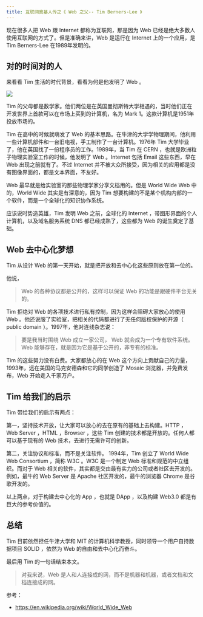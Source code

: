 ```yaml
---
title: 互联网奠基人传之《 Web 之父-- Tim Berners-Lee 》
---
```


现在很多人把 Web 跟 Internet 都称为互联网，那是因为 Web 已经是绝大多数人使用互联网的方式了。但是准确来讲，Web 是运行在 Internet 上的一个应用，是 Tim Berners-Lee 在1989年发明的。

## 对的时间对的人

来看看 Tim 生活的时代背景，看看为何是他发明了 Web 。

![](https://happypeter.github.io/images/2019072001.jpg)

Tim 的父母都是数学家。他们两位是在英国曼彻斯特大学相遇的，当时他们正在开发世界上首款可以在市场上买到的计算机，名为 Mark 1。这款计算机是1951年投放市场的。

Tim 在高中的时候就萌发了 Web 的基本思路。在牛津的大学学物理期间，他利用一些计算机部件和一台旧电视，手工制作了一台计算机。1976年 Tim 大学毕业了，他在英国找了一份程序员的工作。1989年，当 Tim 在 CERN ，也就是欧洲粒子物理实验室工作的时候，他发明了 Web 。Internet 包括 Email 这些东西，早在 Web 出现之前就有了。不过 Internet 并不被大众所接受，因为相关的应用都是没有图像界面的，都是文本界面，不友好。

Web 最早就是给实验室的那些物理学家分享文档用的。但是 World Wide Web 中的，World Wide 其实是有深意的，因为 Tim 想要构建的不是某个机构内部的一个软件，而是一个全球化的知识协作系统。

应该说时势造英雄，Tim 发明 Web 之前，全球化的 Internet ，带图形界面的个人计算机，以及域名服务系统 DNS 都已经成熟了，这些都为 Web 的诞生奠定了基础。

## Web 去中心化梦想

Tim 从设计 Web 的第一天开始，就是把开放和去中心化这些原则放在第一位的。

他说，

> Web 的各种协议都是公开的，这样可以保证 Web 的功能是跟硬件平台无关的。

Tim 拒绝对 Web 的各项技术进行私有控制，因为这样会阻碍大家放心的使用 Web 。他还说服了实验室，把相关的代码都进行了无任何版权保护的开源（ public domain ）。1997年，他对连线杂志说：

> 要是我当时围绕 Web 成立一家公司， Web 就会成为一个专有软件系统。Web 能够存在，就是因为它是基于公开的，非专有的标准。

Tim 的这些努力没有白费。大家都放心的在 Web 这个方向上贡献自己的力量，1993年，远在美国的马克安德森和它的同学创造了 Mosaic 浏览器，并免费发布，Web 开始走入千家万户。

## Tim 给我们的启示

Tim 带给我们的启示有两点：

第一，坚持技术开放，让大家可以放心的去在原有的基础上去构建。HTTP ，Web Server ，HTML ，Browser ，这些 Tim 创建的技术都是开放的。任何人都可以基于现有的 Web 技术，去进行无需许可的创新。

第二，关注协议和标准，而不是关注软件。
1994年，Tim 创立了 World Wide Web Consortium ，简称 W3C 。W3C 是一个制定 Web 标准和规范的中立组织。而对于 Web 相关的软件，其实都是交由最有实力的公司或者社区去开发的。例如，最牛的 Web Server 是 Apache 社区开发的，最牛的浏览器 Chrome 是谷歌开发的。

以上两点，对于构建去中心化的 App ，也就是 DApp ，以及构建 Web3.0 都是有巨大的参考价值的。

## 总结

Tim 目前依然担任牛津大学和 MIT 的计算机科学教授，同时领导一个用户自持数据项目 SOLID ，依然为 Web 的自由和去中心化而奋斗。

最后用 Tim 的一句话结束本文。

> 对我来说，Web 是人和人连接成的网，而不是机器和机器，或者文档和文档连接成的网。

参考：

- https://en.wikipedia.org/wiki/World_Wide_Web
